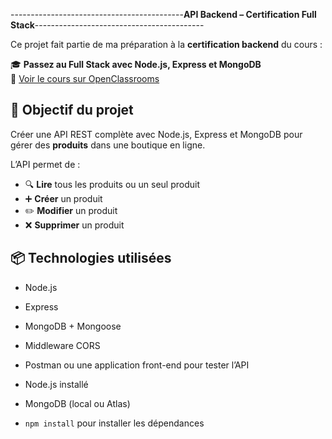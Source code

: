 -------------------------------------------**API Backend – Certification Full Stack**------------------------------------------

Ce projet fait partie de ma préparation à la **certification backend** du cours :

🎓 **Passez au Full Stack avec Node.js, Express et MongoDB**  
🔗 [Voir le cours sur OpenClassrooms](https://openclassrooms.com/fr/courses/6390246-passez-au-full-stack-avec-node-js-express-et-mongodb)

## 🚀 Objectif du projet

Créer une API REST complète avec Node.js, Express et MongoDB pour gérer des **produits** dans une boutique en ligne.

L’API permet de :

- 🔍 **Lire** tous les produits ou un seul produit
- ➕ **Créer** un produit
- ✏️ **Modifier** un produit
- ❌ **Supprimer** un produit

## 📦 Technologies utilisées

- Node.js
- Express
- MongoDB + Mongoose
- Middleware CORS
- Postman ou une application front-end pour tester l’API


- Node.js installé
- MongoDB (local ou Atlas)
- `npm install` pour installer les dépendances

